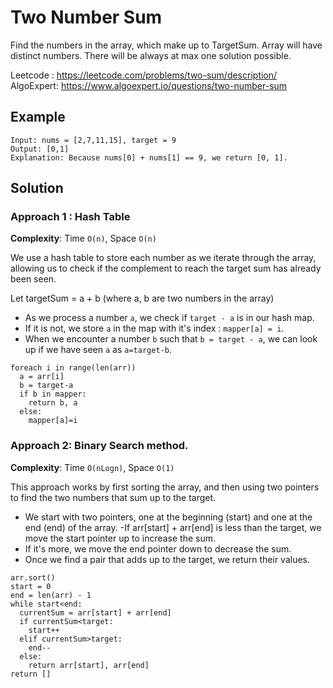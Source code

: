 # Two Number Sum 

Find the numbers in the array, which make up to TargetSum. Array will have distinct numbers. 
There will be always at max one solution possible. 

Leetcode : https://leetcode.com/problems/two-sum/description/ 
AlgoExpert: https://www.algoexpert.io/questions/two-number-sum

## Example 

```
Input: nums = [2,7,11,15], target = 9
Output: [0,1]
Explanation: Because nums[0] + nums[1] == 9, we return [0, 1].
```

## Solution 

### Approach 1 : Hash Table 
**Complexity**: Time `O(n)`, Space `O(n)`

We use a hash table to store each number as we iterate through the array, allowing us to check if the complement to reach the target sum has already been seen.

Let targetSum = a + b (where a, b are two numbers in the array)

- As we process a number `a`, we check if `target - a` is in our hash map.
- If it is not, we store `a` in the map with it's index : `mapper[a] = i`.
- When we encounter a number `b` such that `b = target - a`, we can look up if we have seen `a` as `a=target-b`.


```code:python
foreach i in range(len(arr))
  a = arr[i]
  b = target-a
  if b in mapper:
    return b, a
  else:
    mapper[a]=i
```

### Approach 2: Binary Search method.
**Complexity**: Time `O(nLogn)`, Space `O(1)`

This approach works by first sorting the array, and then using two pointers to find the two numbers that sum up to the target.


- We start with two pointers, one at the beginning (start) and one at the end (end) of the array.
-If arr[start] + arr[end] is less than the target, we move the start pointer up to increase the sum.
- If it's more, we move the end pointer down to decrease the sum.
- Once we find a pair that adds up to the target, we return their values.
  

```code:python
arr.sort()
start = 0 
end = len(arr) - 1
while start<end:
  currentSum = arr[start] + arr[end]
  if currentSum<target:
    start++
  elif currentSum>target:
    end--
  else:
    return arr[start], arr[end]
return []
```